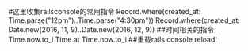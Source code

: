 #这里收集railsconsole的常用指令
Record.where(created_at: Time.parse("12pm")..Time.parse("4:30pm"))
Record.where(created_at: Date.new(2016, 11, 9)..Date.new(2016, 12, 9))
##时间相关的指令
Time.now.to_i
Time.at Time.now.to_i
##重载rails console
reload!

